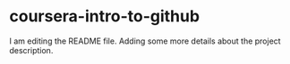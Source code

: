# coursera-intro-to-github
I am editing the README file. Adding some more details about the project description.

